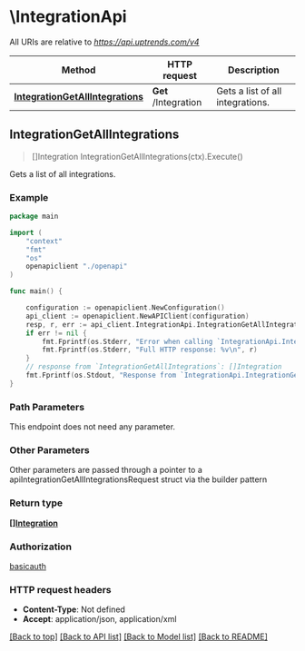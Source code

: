 # \IntegrationApi

All URIs are relative to *https://api.uptrends.com/v4*

Method | HTTP request | Description
------------- | ------------- | -------------
[**IntegrationGetAllIntegrations**](IntegrationApi.md#IntegrationGetAllIntegrations) | **Get** /Integration | Gets a list of all integrations.



## IntegrationGetAllIntegrations

> []Integration IntegrationGetAllIntegrations(ctx).Execute()

Gets a list of all integrations.

### Example

```go
package main

import (
    "context"
    "fmt"
    "os"
    openapiclient "./openapi"
)

func main() {

    configuration := openapiclient.NewConfiguration()
    api_client := openapiclient.NewAPIClient(configuration)
    resp, r, err := api_client.IntegrationApi.IntegrationGetAllIntegrations(context.Background()).Execute()
    if err != nil {
        fmt.Fprintf(os.Stderr, "Error when calling `IntegrationApi.IntegrationGetAllIntegrations``: %v\n", err)
        fmt.Fprintf(os.Stderr, "Full HTTP response: %v\n", r)
    }
    // response from `IntegrationGetAllIntegrations`: []Integration
    fmt.Fprintf(os.Stdout, "Response from `IntegrationApi.IntegrationGetAllIntegrations`: %v\n", resp)
}
```

### Path Parameters

This endpoint does not need any parameter.

### Other Parameters

Other parameters are passed through a pointer to a apiIntegrationGetAllIntegrationsRequest struct via the builder pattern


### Return type

[**[]Integration**](Integration.md)

### Authorization

[basicauth](../README.md#basicauth)

### HTTP request headers

- **Content-Type**: Not defined
- **Accept**: application/json, application/xml

[[Back to top]](#) [[Back to API list]](../README.md#documentation-for-api-endpoints)
[[Back to Model list]](../README.md#documentation-for-models)
[[Back to README]](../README.md)

